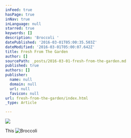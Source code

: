 ```yaml
---
inFeed: true
hasPage: true
inNav: true
inLanguage: null
starred: true
keywords: []
description: 'Broccoli '
datePublished: '2016-03-01T05:00:35.503Z'
dateModified: '2016-03-01T05:00:07.642Z'
title: Fresh From The Garden
author: []
sourcePath: _posts/2016-03-01-fresh-from-the-garden.md
published: true
authors: []
publisher:
  name: null
  domain: null
  url: null
  favicon: null
url: fresh-from-the-garden/index.html
_type: Article

---
```

![](https://the-grid-user-content.s3-us-west-2.amazonaws.com/180166d2-d26d-41f4-8179-dcf6781b3758.jpg)

This ![Broccoli ](https://the-grid-user-content.s3-us-west-2.amazonaws.com/942c66a5-7cd4-4903-a3c2-2a058aeccf4a.jpg)